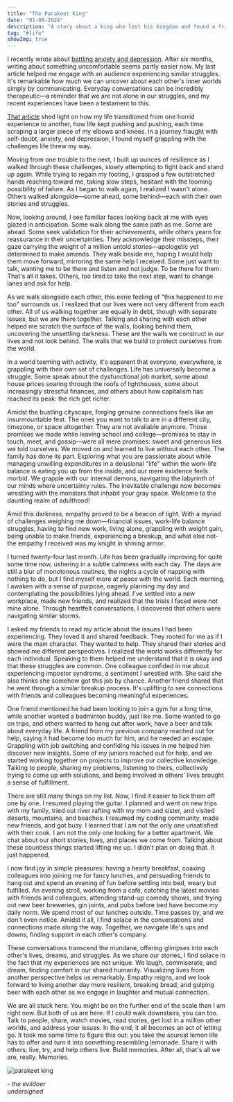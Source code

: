 ```yaml
---
title: "The Parakeet King"
date: "01-08-2024"
description: "A story about a king who lost his kingdom and found a friend."
tag: "#life"
showImg: true
---
```


I recently wrote about [battling anxiety and depression](https://anubhavp.dev/blog/lifeandtheuniverse.html). After six months, writing about something uncomfortable seems partly easier now. My last article helped me engage with an audience experiencing similar struggles. It's remarkable how much we can uncover about each other's inner worlds simply by communicating. Everyday conversations can be incredibly therapeutic—a reminder that we are not alone in our struggles, and my recent experiences have been a testament to this.

[That article](https://anubhavp.dev/blog/lifeandtheuniverse.html) shed light on how my life transitioned from one horrid experience to another, how life kept pushing and pushing, each time scraping a larger piece of my elbows and knees. In a journey fraught with self-doubt, anxiety, and depression, I found myself grappling with the challenges life threw my way.

Moving from one trouble to the next, I built up ounces of resilience as I walked through these challenges, slowly attempting to fight back and stand up again. While trying to regain my footing, I grasped a few outstretched hands reaching toward me, taking slow steps, hesitant with the looming possibility of failure. As I began to walk again, I realized I wasn't alone. Others walked alongside—some ahead, some behind—each with their own stories and struggles.

Now, looking around, I see familiar faces looking back at me with eyes glazed in anticipation. Some walk along the same path as me. Some are ahead. Some seek validation for their achievements, while others yearn for reassurance in their uncertainties. They acknowledge their missteps, their gaze carrying the weight of a million untold stories—apologetic yet determined to make amends. They walk beside me, hoping I would help them move forward, mirroring the same help I received. Some just want to talk, wanting me to be there and listen and not judge. To be there for them. That's all it takes. Others, too tired to take the next step, want to change lanes and ask for help.

As we walk alongside each other, this eerie feeling of "this happened to me too" surrounds us. I realized that our lives were not very different from each other. All of us walking together are equally in debt, though with separate issues, but we are there together. Talking and sharing with each other helped me scratch the surface of the walls, looking behind them, uncovering the unsettling darkness. These are the walls we construct in our lives and not look behind. The walls that we build to protect ourselves from the world.

In a world teeming with activity, it's apparent that everyone, everywhere, is grappling with their own set of challenges. Life has universally become a struggle. Some speak about the dysfunctional job market, some about house prices soaring through the roofs of lighthouses, some about increasingly stressful finances, and others about how capitalism has reached its peak: the rich get richer.

Amidst the bustling cityscape, forging genuine connections feels like an insurmountable feat. The ones you want to talk to are in a different city, timezone, or space altogether. They are not available anymore. Those promises we made while leaving school and college—promises to stay in touch, meet, and gossip—were all mere promises: sweet and generous lies we told ourselves. We moved on and learned to live without each other. The family has done its part. Exploring what you are passionate about while managing unwilling expenditures in a delusional "life" within the work-life balance is eating you up from the inside, and our mere existence feels morbid. We grapple with our internal demons, navigating the labyrinth of our minds where uncertainty rules. The inevitable challenge now becomes wrestling with the monsters that inhabit your gray space. Welcome to the daunting realm of adulthood!

Amid this darkness, empathy proved to be a beacon of light. With a myriad of challenges weighing me down—financial issues, work-life balance struggles, having to find new work, living alone, grappling with weight gain, being unable to make friends, experiencing a breakup, and what else not-the empathy I received was my knight in shining armor.

I turned twenty-four last month. Life has been gradually improving for quite some time now, ushering in a subtle calmness with each day. The days are still a blur of monotonous routines, the nights a cycle of napping with nothing to do, but I find myself more at peace with the world. Each morning, I awaken with a sense of purpose, eagerly planning my day and contemplating the possibilities lying ahead. I've settled into a new workplace, made new friends, and realized that the trials I faced were not mine alone. Through heartfelt conversations, I discovered that others were navigating similar storms.

I asked my friends to read my article about the issues I had been experiencing. They loved it and shared feedback. They rooted for me as if I were the main character. They wanted to help. They shared their stories and showed me different perspectives. I realized the world works differently for each individual. Speaking to them helped me understand that it is okay and that these struggles are common. One colleague confided in me about experiencing impostor syndrome, a sentiment I wrestled with. She said she also thinks she somehow got this job by chance. Another friend shared that he went through a similar breakup process. It's uplifting to see connections with friends and colleagues becoming meaningful experiences.

One friend mentioned he had been looking to join a gym for a long time, while another wanted a badminton buddy, just like me. Some wanted to go on trips, and others wanted to hang out after work, have a beer and talk about everyday life. A friend from my previous company reached out for help, saying it had become too much for him, and he needed an escape. Grappling with job switching and confiding his issues in me helped him discover new insights. Some of my juniors reached out for help, and we started working together on projects to improve our collective knowledge. Talking to people, sharing my problems, listening to theirs, collectively trying to come up with solutions, and being involved in others' lives brought a sense of fulfillment.

There are still many things on my list. Now, I find it easier to tick them off one by one. I resumed playing the guitar. I planned and went on new trips with my family, tried out river rafting with my mom and sister, and visited deserts, mountains, and beaches. I resumed my coding community, made new friends, and got busy. I learned that I am not the only one unsatisfied with their cook. I am not the only one looking for a better apartment. We chat about our short stories, lives, and places we come from. Talking about these countless things started lifting me up. I didn't plan on doing that. It just happened. 

I now find joy in simple pleasures: having a hearty breakfast, coaxing colleagues into joining me for fancy lunches, and persuading friends to hang out and spend an evening of fun before settling into bed, weary but fulfilled. An evening stroll, working from a café, catching the latest movies with friends and colleagues, attending stand-up comedy shows, and trying out new beer breweries, gin joints, and pubs before bed have become my daily norm. We spend most of our lunches outside. Time passes by, and we don't even notice. Amidst it all, I find solace in the conversations and connections made along the way. Together, we navigate life's ups and downs, finding support in each other's company.

These conversations transcend the mundane, offering glimpses into each other's lives, dreams, and struggles. As we share our stories, I find solace in the fact that my experiences are not unique. We laugh, commiserate, and dream, finding comfort in our shared humanity. Visualizing lives from another perspective helps us remarkably. Empathy reigns, and we look forward to living another day more resilient, breaking bread, and gulping beer with each other as we engage in laughter and mutual connection.

We are all stuck here. You might be on the further end of the scale than I am right now. But both of us are here. If I could walk downstairs, you can too. Talk to people, share, watch movies, read stories, get lost in a million other worlds, and address your issues. In the end, it all becomes an act of letting go. It took me some time to figure this out: you take the sourest lemon life has to offer and turn it into something resembling lemonade. Share it with others; live, try, and help others live. Build memories. After all, that's all we are, really. Memories.

![parakeet king](../assets/img/parakeetking/evildoer.png)

\- *the evildoer*  
*undersigned*